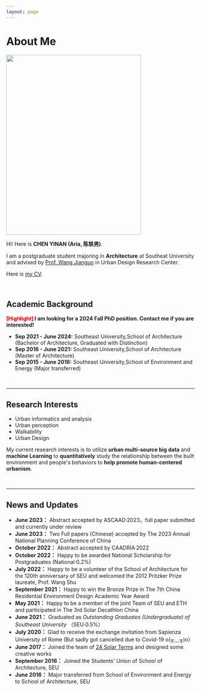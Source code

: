 ```yaml
---
layout: page
---
```


# About Me

<img src="https://Ariachenyinan.github.io/chenyinan.jpg" class="floatpic" width="360" height="480">

Hi! Here is **CHEN YINAN (Aria, 陈轶男)**.

I am a postgraduate student majoring in **Architecture** at Southeat University and advised by [Prof. Wang Jianguo](https://arch.seu.edu.cn/wjg/main.htm) in Urban Design Research Center. 

Here is [my CV](https:/Ariachenyinan.github.io/file/CHENYINAN_CV.pdf).

<br>

## Academic Background

**<font color='red'>[Highlight]</font> I am looking for a 2024 Fall PhD position. Contact me if you are interested!**

- **Sep 2021 - June 2024:** 
    Southeast University,School of Architecture (Bachelor of Architecture, Graduated with Distinction)
- **Sep 2016 - June 2021:** 
    Southeast University,School of Architecture (Master of Architecture)
- **Sep 2015 - June 2016:** 
    Southeast University,School of Environment and Energy (Major transferred)


<br>

---

## Research Interests

- Urban informatics and analysis
- Urban perception
- Walkability
- Urban Design

My current research interests is to utilize **urban multi-source big data** and **machine Learning** to **quantitatively** study the relationship between the built environment and people's behaviors to **help promote human-centered urbanism**.

<br>

---

## News and Updates

- **June 2023：**
    Abstract accepted by ASCAAD·2023，full paper submitted and currently under review
- **June 2023：**
    Two Full papers (Chinese) accepted by The 2023 Annual National Planning Conference of China
- **October 2022：**
    Abstract accepted by CAADRIA·2022
- **October 2022：**
    Happy to be awarded National Scholarship for Postgraduates (National·0.2%)
- **July 2022：**
    Happy to be a volunteer of the School of Architecture for the 120th anniversary of SEU and welcomed the 2012 Pritzker Prize laureate, Prof. Wang Shu
- **September 2021：**
    Happy to win the Bronze Prize in The 7th China Residential Environment Design Academic Year Award
- **May 2021：**
    Happy to be a member of the joint Team of SEU and ETH and participated in The 3rd Solar Decathlon China
- **June 2021：**
    Graduated as *Outstanding Graduates (Undergraduate) of Southeast University* （SEU·0.5%）
- **July 2020：**
    Glad to receive the exchange invitation from Sapienza University of Rome (But sadly got cancelled due to Covid-19 o(╥﹏╥)o）
- **June 2017：**
    Joined the team of [24 Solar Terms](https://mp.weixin.qq.com/s/zxQpjXAkqAJVWYL4Yds44g) and designed some creative works 
- **September 2016：**
    Joined the Students' Union of School of Architecture, SEU
- **June 2016：**
    Major transferred from School of Environment and Energy to School of Architecture, SEU
